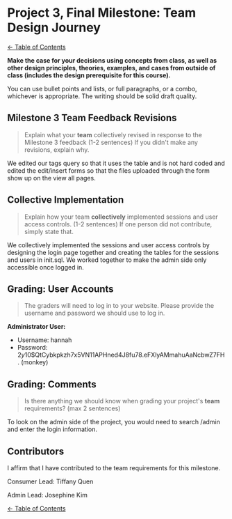 # Project 3, Final Milestone: **Team** Design Journey

[← Table of Contents](design-journey.md)

**Make the case for your decisions using concepts from class, as well as other design principles, theories, examples, and cases from outside of class (includes the design prerequisite for this course).**

You can use bullet points and lists, or full paragraphs, or a combo, whichever is appropriate. The writing should be solid draft quality.


## Milestone 3 Team Feedback Revisions
> Explain what your **team** collectively revised in response to the Milestone 3 feedback (1-2 sentences)
> If you didn't make any revisions, explain why.

We edited our tags query so that it uses the table and is not hard coded and edited the edit/insert forms so that the files uploaded through the form show up on the view all pages.

## Collective Implementation
> Explain how your team **collectively** implemented sessions and user access controls. (1-2 sentences)
> If one person did not contribute, simply state that.

We collectively implemented the sessions and user access controls by designing the login page together and creating the tables for the sessions and users in init.sql. We worked together to make the admin side only accessible once logged in.


## Grading: User Accounts
> The graders will need to log in to your website.
> Please provide the username and password we should use to log in.

**Administrator User:**

- Username: hannah
- Password: $2y$10$QtCybkpkzh7x5VN11APHned4J8fu78.eFXlyAMmahuAaNcbwZ7FH.
          (monkey)


## Grading: Comments
> Is there anything we should know when grading your project's **team** requirements? (max 2 sentences)

To look on the admin side of the project, you would need to search /admin and enter the login information.


## Contributors

I affirm that I have contributed to the team requirements for this milestone.

Consumer Lead: Tiffany Quen

Admin Lead: Josephine Kim


[← Table of Contents](design-journey.md)
